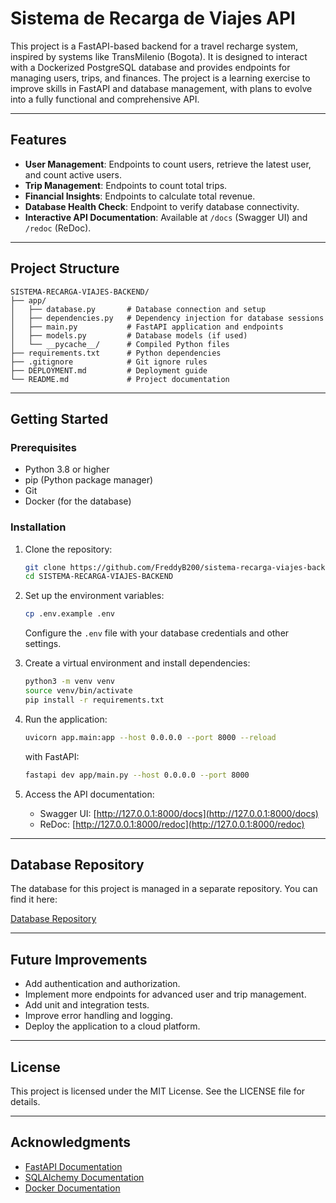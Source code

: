 # Sistema de Recarga de Viajes API

This project is a FastAPI-based backend for a travel recharge system, inspired by systems like TransMilenio (Bogota). It is designed to interact with a Dockerized PostgreSQL database and provides endpoints for managing users, trips, and finances. The project is a learning exercise to improve skills in FastAPI and database management, with plans to evolve into a fully functional and comprehensive API.

---

## Features

- **User Management**: Endpoints to count users, retrieve the latest user, and count active users.
- **Trip Management**: Endpoints to count total trips.
- **Financial Insights**: Endpoints to calculate total revenue.
- **Database Health Check**: Endpoint to verify database connectivity.
- **Interactive API Documentation**: Available at `/docs` (Swagger UI) and `/redoc` (ReDoc).

---

## Project Structure

```
SISTEMA-RECARGA-VIAJES-BACKEND/
├── app/
│   ├── database.py       # Database connection and setup
│   ├── dependencies.py   # Dependency injection for database sessions
│   ├── main.py           # FastAPI application and endpoints
│   ├── models.py         # Database models (if used)
│   └── __pycache__/      # Compiled Python files
├── requirements.txt      # Python dependencies
├── .gitignore            # Git ignore rules
├── DEPLOYMENT.md         # Deployment guide
└── README.md             # Project documentation
```

---

## Getting Started

### Prerequisites

- Python 3.8 or higher
- pip (Python package manager)
- Git
- Docker (for the database)

### Installation

1. Clone the repository:
   ```bash
   git clone https://github.com/FreddyB200/sistema-recarga-viajes-backend.git
   cd SISTEMA-RECARGA-VIAJES-BACKEND
   ```

2. Set up the environment variables:
   ```bash
   cp .env.example .env
   ```
   Configure the `.env` file with your database credentials and other settings.

3. Create a virtual environment and install dependencies:
   ```bash
   python3 -m venv venv
   source venv/bin/activate
   pip install -r requirements.txt
   ```

4. Run the application:
   ```bash
   uvicorn app.main:app --host 0.0.0.0 --port 8000 --reload
   ```
   with FastAPI:
   ```bash
   fastapi dev app/main.py --host 0.0.0.0 --port 8000
   ```

5. Access the API documentation:
   - Swagger UI: [http://127.0.0.1:8000/docs](http://127.0.0.1:8000/docs)
   - ReDoc: [http://127.0.0.1:8000/redoc](http://127.0.0.1:8000/redoc)

---

## Database Repository

The database for this project is managed in a separate repository. You can find it here:

[Database Repository](https://github.com/FreddyB200/sistema-recargas-viajes-db.git)

---

## Future Improvements

- Add authentication and authorization.
- Implement more endpoints for advanced user and trip management.
- Add unit and integration tests.
- Improve error handling and logging.
- Deploy the application to a cloud platform.

---

## License

This project is licensed under the MIT License. See the LICENSE file for details.

---

## Acknowledgments

- [FastAPI Documentation](https://fastapi.tiangolo.com/)
- [SQLAlchemy Documentation](https://docs.sqlalchemy.org/)
- [Docker Documentation](https://docs.docker.com/)